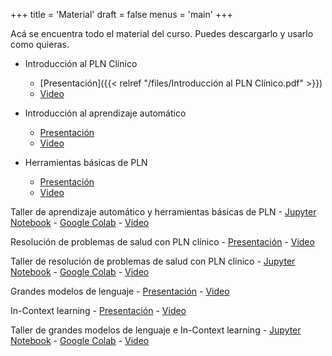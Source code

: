 +++
title = 'Material'
draft = false
menus = 'main'
+++

Acá se encuentra todo el material del curso. Puedes descargarlo y usarlo como quieras. 

- Introducción al PLN Clínico
    - [Presentación]({{< relref "/files/Introducción al PLN Clínico.pdf" >}})
    - [Video](about:blank)

- Introducción al aprendizaje automático
    - [Presentación](about:blank)
    - [Video](about:blank)

- Herramientas básicas de PLN
    - [Presentación](about:blank)
    - [Video](about:blank)

Taller de aprendizaje automático y herramientas básicas de PLN
    - [Jupyter Notebook](about:blank) - [Google Colab](about:blank)
    - [Video](about:blank)

Resolución de problemas de salud con PLN clínico
    - [Presentación](about:blank)
    - [Video](about:blank)

Taller de resolución de problemas de salud con PLN clínico
    - [Jupyter Notebook](about:blank) - [Google Colab](about:blank)
    - [Video](about:blank)

Grandes modelos de lenguaje
    - [Presentación](about:blank)
    - [Video](about:blank)

In-Context learning 
    - [Presentación](about:blank)
    - [Video](about:blank)

Taller de grandes modelos de lenguaje e In-Context learning
    - [Jupyter Notebook](about:blank) - [Google Colab](about:blank)
    - [Video](about:blank)
